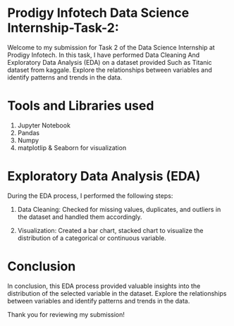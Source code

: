 # Prodigy Infotech Data Science Internship-Task-2:

Welcome to my submission for Task 2 of the Data Science Internship at Prodigy Infotech. In this task, I have performed Data Cleaning And Exploratory Data Analysis (EDA) on a dataset provided Such as Titanic dataset from kaggale. Explore the relationships between variables and identify patterns and trends in the data.

# Tools and Libraries used
  1) Jupyter Notebook
  2) Pandas
  3) Numpy
  4) matplotlip & Seaborn for visualization

# Exploratory Data Analysis (EDA)

During the EDA process, I performed the following steps:

  1) Data Cleaning: Checked for missing values, duplicates, and outliers in the dataset and handled them accordingly.

  2) Visualization: Created a bar chart, stacked chart to visualize the distribution of a categorical or continuous variable.

# Conclusion
In conclusion, this EDA process provided valuable insights into the distribution of the selected variable in the dataset. Explore the relationships between variables and identify patterns and trends in the data.

Thank you for reviewing my submission!
